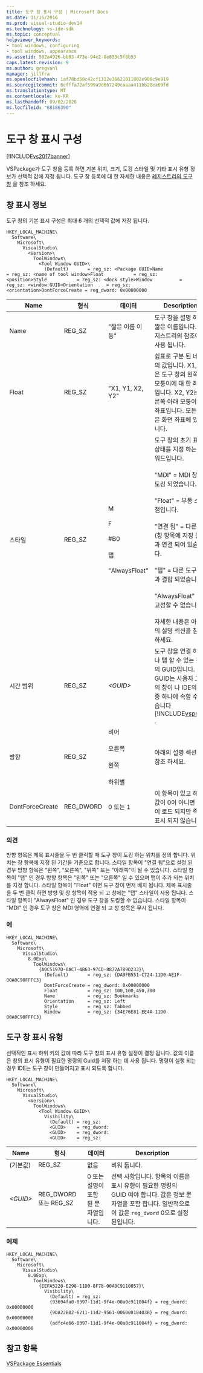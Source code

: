 ```yaml
---
title: 도구 창 표시 구성 | Microsoft Docs
ms.date: 11/15/2016
ms.prod: visual-studio-dev14
ms.technology: vs-ide-sdk
ms.topic: conceptual
helpviewer_keywords:
- tool windows, configuring
- tool windows, appearance
ms.assetid: 502a4926-bb83-473e-94e2-8e833c5f8b53
caps.latest.revision: 9
ms.author: gregvanl
manager: jillfra
ms.openlocfilehash: 1af78bd58c42cf1312e36621011802e908c9e919
ms.sourcegitcommit: 6cfffa72af599a9d667249caaaa411bb28ea69fd
ms.translationtype: MT
ms.contentlocale: ko-KR
ms.lasthandoff: 09/02/2020
ms.locfileid: "68186390"
---
```

# <a name="tool-window-display-configuration"></a>도구 창 표시 구성
[!INCLUDE[vs2017banner](../includes/vs2017banner.md)]

VSPackage가 도구 창을 등록 하면 기본 위치, 크기, 도킹 스타일 및 기타 표시 유형 정보가 선택적 값에 지정 됩니다. 도구 창 등록에 대 한 자세한 내용은 [레지스트리의 도구 창](../extensibility/tool-windows-in-the-registry.md) 을 참조 하세요.  
  
## <a name="window-display-information"></a>창 표시 정보  
 도구 창의 기본 표시 구성은 최대 6 개의 선택적 값에 저장 됩니다.  
  
```  
HKEY_LOCAL_MACHINE\  
  Software\  
    Microsoft\  
      VisualStudio\  
        <Version>\  
          ToolWindows\  
            <Tool Window GUID>\  
              (Default)       = reg_sz: <Package GUID>Name            = reg_sz: <name of tool window>Float           = reg_sz: <position>Style           = reg_sz: <dock style>Window          = reg_sz: <window GUID>Orientation     = reg_sz: <orientation>DontForceCreate = reg_dword: 0x00000000  
```  
  
|Name|형식|데이터|Description|  
|----------|----------|----------|-----------------|  
|Name|REG_SZ|"짧은 이름 이동"|도구 창을 설명 하는 짧은 이름입니다. 레지스트리의 참조에만 사용 됩니다.|  
|Float|REG_SZ|"X1, Y1, X2, Y2"|쉼표로 구분 된 네 개의 값입니다. X1, Y1은 도구 창의 왼쪽 위 모퉁이에 대 한 좌표입니다. X2, Y2는 오른쪽 아래 모퉁이의 좌표입니다. 모든 값은 화면 좌표에 있습니다.|  
|스타일|REG_SZ|M<br /><br /> F<br /><br /> #B0<br /><br /> 탭<br /><br /> "AlwaysFloat"|도구 창의 초기 표시 상태를 지정 하는 키워드입니다.<br /><br /> "MDI" = MDI 창에 도킹 되었습니다.<br /><br /> "Float" = 부동 소수점입니다.<br /><br /> "연결 됨" = 다른 창 (창 항목에 지정 됨)과 연결 되어 있습니다.<br /><br /> "탭" = 다른 도구 창과 결합 되었습니다.<br /><br /> "AlwaysFloat" =를 고정할 수 없습니다.<br /><br /> 자세한 내용은 아래의 설명 섹션을 참조 하세요.|  
|시간 범위|REG_SZ|*\<GUID>*|도구 창을 연결 하거나 탭 할 수 있는 창의 GUID입니다. GUID는 사용자 고유의 창이 나 IDE의 창 중 하나에 속할 수 있습니다 [!INCLUDE[vsprvs](../includes/vsprvs-md.md)] .|  
|방향|REG_SZ|비어<br /><br /> 오른쪽<br /><br /> 왼쪽<br /><br /> 하위별|아래의 설명 섹션을 참조 하세요.|  
|DontForceCreate|REG_DWORD|0 또는 1|이 항목이 있고 해당 값이 0이 아니면 창이 로드 되지만 즉시 표시 되지 않습니다.|  
  
### <a name="comments"></a>의견  
 방향 항목은 제목 표시줄을 두 번 클릭할 때 도구 창이 도킹 하는 위치를 정의 합니다. 위치는 창 항목에 지정 된 기간을 기준으로 합니다. 스타일 항목이 "연결 됨"으로 설정 된 경우 방향 항목은 "왼쪽", "오른쪽", "위쪽" 또는 "아래쪽"이 될 수 있습니다. 스타일 항목이 "탭" 인 경우 방향 항목은 "왼쪽" 또는 "오른쪽" 일 수 있으며 탭이 추가 되는 위치를 지정 합니다. 스타일 항목이 "Float" 이면 도구 창이 먼저 배치 됩니다. 제목 표시줄을 두 번 클릭 하면 방향 및 창 항목이 적용 되 고 창에는 "탭" 스타일이 사용 됩니다. 스타일 항목이 "AlwaysFloat" 인 경우 도구 창을 도킹할 수 없습니다. 스타일 항목이 "MDI" 인 경우 도구 창은 MDI 영역에 연결 되 고 창 항목은 무시 됩니다.  
  
### <a name="example"></a>예  
  
```  
HKEY_LOCAL_MACHINE\  
  Software\  
    Microsoft\  
      VisualStudio\  
        8.0Exp\  
          ToolWindows\  
            {A0C5197D-0AC7-4B63-97CD-8872A789D233}\  
              (Default)       = reg_sz: {DA9FB551-C724-11D0-AE1F-00A0C90FFFC3}  
              DontForceCreate = reg_dword: 0x00000000  
              Float           = reg_sz: 100,100,450,300  
              Name            = reg_sz: Bookmarks  
              Orientation     = reg_sz: Left  
              Style           = reg_sz: Tabbed  
              Window          = reg_sz: {34E76E81-EE4A-11D0-00A0C90FFFC3}  
```  
  
## <a name="tool-window-visibility"></a>도구 창 표시 유형  
 선택적인 표시 하위 키의 값에 따라 도구 창의 표시 유형 설정이 결정 됩니다. 값의 이름은 창의 표시 유형이 필요한 명령의 Guid를 저장 하는 데 사용 됩니다. 명령이 실행 되는 경우 IDE는 도구 창이 만들어지고 표시 되도록 합니다.  
  
```  
HKEY_LOCAL_MACHINE\  
  Software\  
    Microsoft\  
      VisualStudio\  
        <Version>\  
          ToolWindows\  
            <Tool Window GUID>\  
              Visibility\  
                (Default) = reg_sz:  
                <GUID>    = reg_dword:  
                <GUID>    = reg_dword:  
                <GUID>    = reg_sz:  
```  
  
|Name|형식|데이터|Description|  
|----------|----------|----------|-----------------|  
|(기본값)|REG_SZ|없음|비워 둡니다.|  
|*\<GUID>*|REG_DWORD 또는 REG_SZ|0 또는 설명이 포함 된 문자열입니다.|선택 사항입니다. 항목의 이름은 표시 유형이 필요한 명령의 GUID 여야 합니다. 값은 정보 문자열을 포함 합니다. 일반적으로이 값은 `reg_dword` 0으로 설정 된입니다.|  
  
### <a name="example"></a>예제  
  
```  
HKEY_LOCAL_MACHINE\  
  Software\  
    Microsoft\  
      VisualStudio\  
        8.0Exp\  
          ToolWindows\  
            {EEFA5220-E298-11D0-8F78-00A0C9110057}\  
              Visibility\  
                (Default) = reg_sz:  
                {93694fa0-0397-11d1-9f4e-00a0c911004f} = reg_dword: 0x00000000  
                {9DA22B82-6211-11d2-9561-00600818403B} = reg_dword: 0x00000000  
                {adfc4e66-0397-11d1-9f4e-00a0c911004f} = reg_dword: 0x00000000  
```  
  
## <a name="see-also"></a>참고 항목  
 [VSPackage Essentials](../misc/vspackage-essentials.md)
